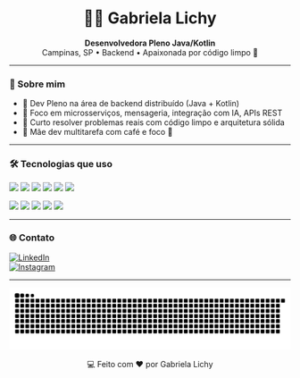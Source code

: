 <h1 align="center">👩‍💻 Gabriela Lichy</h1>

<p align="center">
  <b>Desenvolvedora Pleno Java/Kotlin</b> <br/>
  Campinas, SP • Backend  • Apaixonada por código limpo 💙
</p>

---

### 🚀 Sobre mim

- 💼 Dev Pleno na área de backend distribuído (Java + Kotlin)
- 🎯 Foco em microsserviços, mensageria, integração com IA, APIs REST
- 🧠 Curto resolver problemas reais com código limpo e arquitetura sólida
- 👶 Mãe dev multitarefa com café e foco 🔁

---

### 🛠️ Tecnologias que uso

<p>
  <img src="https://img.shields.io/badge/Java-ED8B00?style=for-the-badge&logo=openjdk&logoColor=white"/>
  <img src="https://img.shields.io/badge/Kotlin-7F52FF?style=for-the-badge&logo=kotlin&logoColor=white"/>
  <img src="https://img.shields.io/badge/SpringBoot-6DB33F?style=for-the-badge&logo=springboot&logoColor=white"/>
  <img src="https://img.shields.io/badge/PostgreSQL-336791?style=for-the-badge&logo=postgresql&logoColor=white"/>
  <img src="https://img.shields.io/badge/MongoDB-47A248?style=for-the-badge&logo=mongodb&logoColor=white"/>
  <img src="https://img.shields.io/badge/Git-F05032?style=for-the-badge&logo=git&logoColor=white"/>
</p>

<p>
  <img src="https://img.shields.io/badge/Docker-2496ED?style=for-the-badge&logo=docker&logoColor=white"/>
  <img src="https://img.shields.io/badge/GCP-4285F4?style=for-the-badge&logo=googlecloud&logoColor=white"/>
  <img src="https://img.shields.io/badge/AWS-232F3E?style=for-the-badge&logo=amazonaws&logoColor=white"/>
  <img src="https://img.shields.io/badge/Datadog-632CA6?style=for-the-badge&logo=datadog&logoColor=white"/>
  <img src="https://img.shields.io/badge/CI/CD-pipeline-blue?style=for-the-badge"/>
</p>

---

### 🌐 Contato

[![LinkedIn](https://img.shields.io/badge/LinkedIn-Gabriela%20Lichy-0A66C2?style=for-the-badge&logo=linkedin&logoColor=white)](https://www.linkedin.com/in/gabriela-lichy-458037b0/)  
[![Instagram](https://img.shields.io/badge/@gblichy-E4405F?style=for-the-badge&logo=instagram&logoColor=white)](https://www.instagram.com/gblichy/)

---


![Snake animation](https://github.com/gblichy/gblichy/blob/output/github-contribution-grid-snake.svg)

<p align="center">💻 Feito com ♥ por Gabriela Lichy</p>

